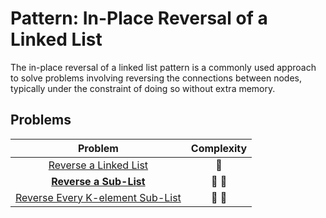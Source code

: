 # Pattern: In-Place Reversal of a Linked List

The in-place reversal of a linked list pattern is a commonly used approach to solve problems involving reversing the connections between nodes, typically under the constraint of doing so without extra memory.

## Problems

|                                   Problem                                    |   Complexity    |
| :--------------------------------------------------------------------------: | :-------------: |
|            [Reverse a Linked List](./01-reverse-a-linked-list.md)            |     :star2:     |
|             **[Reverse a Sub-List](./02-reverse-a-sub-list.md)**             | :star2: :star2: |
| [Reverse Every K-element Sub-List](./03-reverse-every-k-element-sub-list.md) | :star2: :star2: |

